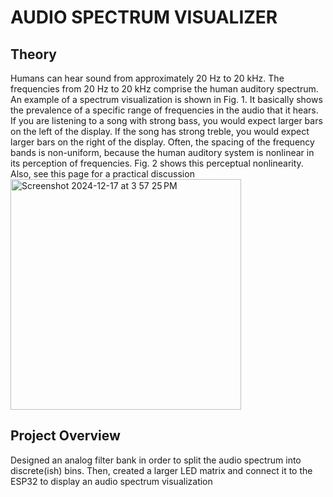 <H1>AUDIO SPECTRUM VISUALIZER</H1>

<h2>Theory</h2>
Humans can hear sound from approximately 20 Hz to 20 kHz. The frequencies from 20 Hz to
20 kHz comprise the human auditory spectrum. An example of a spectrum visualization is shown
in Fig. 1. It basically shows the prevalence of a specific range of frequencies in the audio that it
hears. If you are listening to a song with strong bass, you would expect larger bars on the left of
the display. If the song has strong treble, you would expect larger bars on the right of the display.
Often, the spacing of the frequency bands is non-uniform, because the human auditory system is
nonlinear in its perception of frequencies. Fig. 2 shows this perceptual nonlinearity. Also, see this
page for a practical discussion

<img width="369" alt="Screenshot 2024-12-17 at 3 57 25 PM" src="https://github.com/user-attachments/assets/6be40ebc-33ff-4e00-a7e5-e8b2b483d0e2" />

<h2>Project Overview</h2>
Designed an analog filter bank in order to split the audio spectrum into discrete(ish) bins. Then, created a larger LED matrix and connect it to the ESP32 to display an audio spectrum visualization
